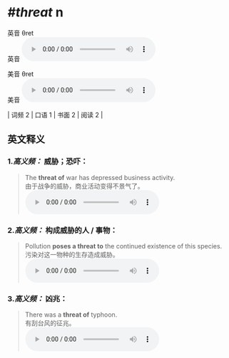 # ***\#threat*** n
英音 θret  
英音
<audio src="./media/threat-B.aac" controls="controls"></audio>

美音 θret  
美音
<audio src="./media/threat.aac" controls="controls"></audio>



| 词频 2 | 口语 1 | 书面 2 | 阅读 2 |  

英文释义
---
### 1.*高义频：* **威胁；恐吓：**  

 > The **threat of** war has depressed business activity.  
 > 由于战争的威胁，商业活动变得不景气了。    
<audio src="./media/threat-1.aac" controls="controls"></audio>

### 2.*高义频：* **构成威胁的人 / 事物：**  

 > Pollution **poses a threat to** the continued existence of this species.   
 > 污染对这一物种的生存造成威胁。    
<audio src="./media/threat-2.aac" controls="controls"></audio>

### 3.*高义频：* **凶兆：**  

 > There was a **threat of** typhoon.   
 > 有刮台风的征兆。    
<audio src="./media/threat-3.aac" controls="controls"></audio>



